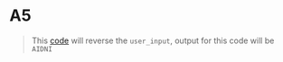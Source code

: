 # A5
> This [code](../questions/Q1-50.md#Q5) will reverse the `user_input`, output for this code will be `AIDNI`